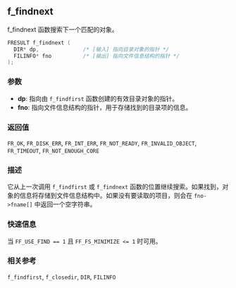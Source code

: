## f_findnext

f_findnext 函数搜索下一个匹配的对象。

```c
FRESULT f_findnext (
  DIR* dp,              /* [输入] 指向目录对象的指针 */
  FILINFO* fno          /* [输出] 指向文件信息结构的指针 */
);
```

### 参数

*   **dp**: 指向由 `f_findfirst` 函数创建的有效目录对象的指针。
*   **fno**: 指向文件信息结构的指针，用于存储找到的目录项的信息。

### 返回值

`FR_OK`, `FR_DISK_ERR`, `FR_INT_ERR`, `FR_NOT_READY`, `FR_INVALID_OBJECT`, `FR_TIMEOUT`, `FR_NOT_ENOUGH_CORE`

### 描述

它从上一次调用 `f_findfirst` 或 `f_findnext` 函数的位置继续搜索。如果找到，对象的信息将存储到文件信息结构中。如果没有要读取的项目，则会在 `fno->fname[]` 中返回一个空字符串。

### 快速信息

当 `FF_USE_FIND == 1` 且 `FF_FS_MINIMIZE <= 1` 时可用。

### 相关参考

`f_findfirst`, `f_closedir`, `DIR`, `FILINFO`
